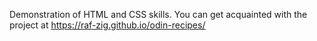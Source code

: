 Demonstration of HTML and CSS skills.
You can get acquainted with the project at https://raf-zig.github.io/odin-recipes/
